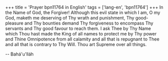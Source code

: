 +++
title = 'Prayer bpn11764 in English'
tags = ['lang-en', 'bpn11764']
+++
In the Name of God, the Forgiver! Although this evil state in which I am, O my God, maketh me deserving of Thy wrath and punishment, Thy good-pleasure and Thy bounties demand Thy forgiveness to encompass Thy servants and Thy good favour to reach them. I ask Thee by Thy Name which Thou hast made the King of all names to protect me by Thy power and Thine Omnipotence from all calamity and all that is repugnant to Thee and all that is contrary to Thy Will. Thou art Supreme over all things.

-- Bahá'u'lláh
